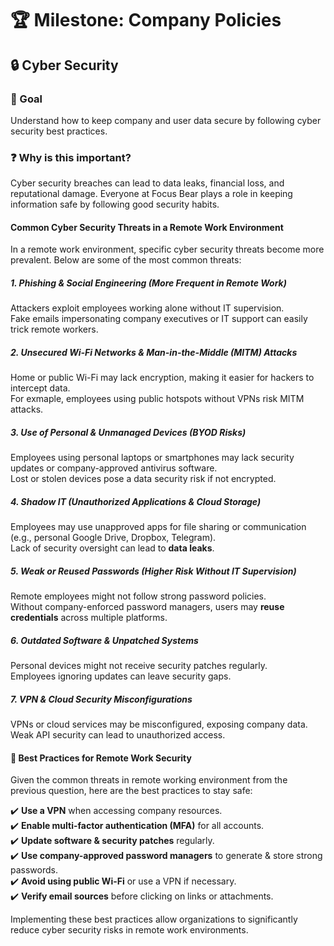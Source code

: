 # 🏆 Milestone: Company Policies

## 🔒 Cyber Security

### 🎯 Goal

Understand how to keep company and user data secure by following cyber security best practices.

### ❓ Why is this important?

Cyber security breaches can lead to data leaks, financial loss, and reputational damage. Everyone at Focus Bear plays a role in keeping information safe by following good security habits.

#### Common Cyber Security Threats in a Remote Work Environment

In a remote work environment, specific cyber security threats become more prevalent. Below are some of the most common threats:

##### 1. Phishing & Social Engineering (More Frequent in Remote Work)

Attackers exploit employees working alone without IT supervision.  
Fake emails impersonating company executives or IT support can easily trick remote workers.

##### 2. Unsecured Wi-Fi Networks & Man-in-the-Middle (MITM) Attacks

Home or public Wi-Fi may lack encryption, making it easier for hackers to intercept data.  
For exmaple, employees using public hotspots without VPNs risk MITM attacks.

##### 3. Use of Personal & Unmanaged Devices (BYOD Risks)

Employees using personal laptops or smartphones may lack security updates or company-approved antivirus software.  
Lost or stolen devices pose a data security risk if not encrypted.

##### 4. Shadow IT (Unauthorized Applications & Cloud Storage)

Employees may use unapproved apps for file sharing or communication (e.g., personal Google Drive, Dropbox, Telegram).  
Lack of security oversight can lead to **data leaks**.

##### 5. Weak or Reused Passwords (Higher Risk Without IT Supervision)

Remote employees might not follow strong password policies.  
Without company-enforced password managers, users may **reuse credentials** across multiple platforms.

##### 6. Outdated Software & Unpatched Systems

Personal devices might not receive security patches regularly.  
Employees ignoring updates can leave security gaps.

##### 7. VPN & Cloud Security Misconfigurations

VPNs or cloud services may be misconfigured, exposing company data.  
Weak API security can lead to unauthorized access.

#### 🔐 Best Practices for Remote Work Security

Given the common threats in remote working environment from the previous question, here are the best practices to stay safe:

✔️ **Use a VPN** when accessing company resources.  
✔️ **Enable multi-factor authentication (MFA)** for all accounts.  
✔️ **Update software & security patches** regularly.  
✔️ **Use company-approved password managers** to generate & store strong passwords.  
✔️ **Avoid using public Wi-Fi** or use a VPN if necessary.  
✔️ **Verify email sources** before clicking on links or attachments.

Implementing these best practices allow organizations to significantly reduce cyber security risks in remote work environments.
